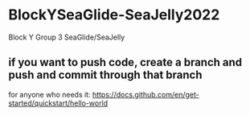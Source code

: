 # BlockYSeaGlide-SeaJelly2022
Block Y Group 3 SeaGlide/SeaJelly
## if you want to push code, create a branch and push and commit through that branch
for anyone who needs it: https://docs.github.com/en/get-started/quickstart/hello-world
